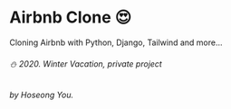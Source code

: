 # Airbnb Clone :heart_eyes:

Cloning Airbnb with Python, Django, Tailwind and more... 



###### :snowman: 2020. Winter Vacation, private project
###### by Hoseong You.
